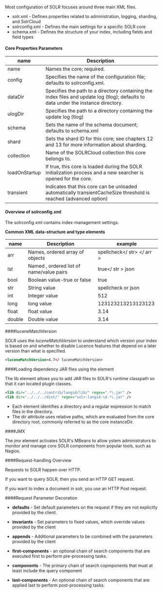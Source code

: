 
Most configuration of SOLR focuses around three main XML files. 

- solr.xml - Defines properties related to administration, logging, sharding, and SolrCloud
- solrconfig.xml - Defines the main settings for a specific SOLR core
- schema.xml - Defines the structure of your index, including fields and field types


#### Core Properties Parameters 

| name | Description |
|------|-------------|
| name | Names the core; required. |
| config | Specifies the name of the configuration file; defaults to solrconfig.xml. |
| dataDir | Specifies the path to a directory containing the index files and update log (tlog); defaults to data under the instance directory. |
| ulogDir | Specifies the path to a directory containing the update log (tlog) |
| schema | Sets the name of the schema document; defaults to schema.xml |
| shard | Sets the shard ID for this core; see chapters 12 and 13 for more information about sharding. | 
| collection | Name of the SOLRCloud collection this core belongs to. |
| loadOnStartup | If true, this core is loaded during the SOLR initialization process and a new searcher is opened for the core. 
|transient| Indicates that this core can be unloaded automatically transientCacheSize threshold is reached (advanced option) 

#### Overview of solrconfig.xml

The solrconfig.xml contains index-management settings. 

**Common XML data-structure and type elements**

| name | Description | example |
|------|-------------|---------|
| arr  | Names, ordered array of objects | <arr name="last-components"> <str>spellcheck</ str> </ arr > |
| lst  | Named , ordered list of name/value pairs | <lst name="defaults"><str name="omit Header"> true</ str > <str name="wt">json</str></lst> |
| bool | Boolean value-true or false | <bool>true</bool> |
| str  | String value | <str>spellcheck</str> or <str name="wt">json</str> |
| int  | Integer value| <int>512</int>|
| long | long value| <long>123123213213123123</long>|
| float | float value| <float>3.14</float>|
| double | Double value| <double>3.14</double>|


####luceneMatchVersion

SOLR uses the *luceneMatchVersion* to understand which version your index is based on and whether to disable Lucence features that depend on a later version than what is specified. 

```xml
<luceneMatchVersion>4.7</ luceneMatchVersion>
```

####Loading dependency JAR files using the <lib> element 

The lib element allows you to add JAR files to SOLR's runtime classpath so that it can located plugin classes. 

```xml
<lib dir="../../../contrib/langid/lib/" regex=".*\.jar" />
<lib dir="../../../dist/" regex="solr-langid-\d.*\.jar" />
```
- Each <lib> element identifies a directory and a regular expression to match files in the directory. 
- The dir attribute uses relative paths, which are evaluated from the core directory root, commonly referred to as the core instanceDir. 

####JMX

The *jmx* element activates SOLR's MBeans to allow ystem administrators to monitor and manage core SOLR components from popular tools, such as Nagios. 

####Request-handling Overview

Requests to SOLR happen over HTTP. 

If you want to query SOLR, then you send an HTTP GET request. 

If you want to index a document in solr, you use an HTTP Post request. 

####Request Parameter Decoration

- **defaults** - Set default parameters on the request if they are not explicitly provided by the client. 

- **invariants** - Set parameters to fixed values, which override values provided by the client

- **appends** - Additional parameters to be combined with the parameters provided by the client
 
- **first-components** - an optional chain of search components that are executed first to perform pre-processing tasks. 

- **components** - The primary chain of search copmponents that must at least include the query component

- **last-components** - An optional chain of search components that are applied last to perform post-processing tasks. 





